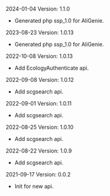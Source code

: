 2024-01-04 Version: 1.1.0
- Generated php ssp_1.0 for AliGenie.

2023-08-23 Version: 1.0.13
- Generated php ssp_1.0 for AliGenie.

2022-10-08 Version: 1.0.13
- Add EcologyAuthenticate api.

2022-09-08 Version: 1.0.12
- Add scgsearch api.

2022-09-01 Version: 1.0.11
- Add scgsearch api.

2022-08-25 Version: 1.0.10
- Add scgsearch api.

2022-08-22 Version: 1.0.9
- Add scgsearch api.

2021-09-17 Version: 0.0.2
- Init for new api.

